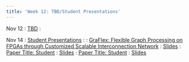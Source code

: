 ```yaml
---
title: 'Week 12: TBD/Student Presentations'
---
```


Nov 12
: [TBD](#)
  : [](#)

Nov 14
: [Student Presentations](#)
  : [](#)
: [GraFlex: Flexible Graph Processing on FPGAs through Customized Scalable Interconnection Network](https://dl.acm.org/doi/10.1145/3626202.3637573)
  : [Slides](#)
: [Paper Title: Student](#)
  : [Slides](#)
: [Paper Title: Student](#)
  : [Slides](#)
